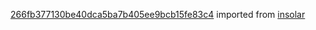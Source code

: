 [266fb377130be40dca5ba7b405ee9bcb15fe83c4](https://github.com/insolar/insolar/commit/266fb377130be40dca5ba7b405ee9bcb15fe83c4) imported from [insolar](https://github.com/insolar/insolar)
